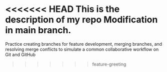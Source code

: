 <<<<<<< HEAD
This is the description of my repo
Modification in main branch.
=======
Practice creating branches for feature development, merging branches, and resolving merge conflicts to simulate a common collaborative workflow on Git and GitHub
>>>>>>> feature-greeting
